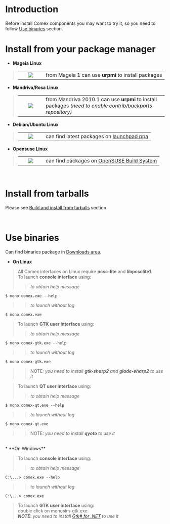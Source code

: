 # Introduction #

Before install Comex components you may want to try it, so you need to follow [Use binaries](#Use_binaries.md) section.
<br />


# Install from your package manager #
  * **Mageia Linux**
> <table><tr><td width='64' align='center' valign='middle'><img src='http://comex-project.googlecode.com/svn/wiki/mageia_mini.png' /></td>
<blockquote><td align='left' valign='middle'>from Mageia 1 can use <b>urpmi</b> to install packages </td></tr></table></blockquote>

  * **Mandriva/Rosa Linux**
> <table><tr><td width='64' align='center' valign='middle'><img src='http://monosim.integrazioneweb.com/images/mandriva_mini.png' /></td>
<blockquote><td align='left' valign='middle'>from Mandriva 2010.1 can use <b>urpmi</b> to install packages <i>(need to enable contrib/backports repository)</i></td></tr></table></blockquote>

  * **Debian/Ubuntu Linux**
> <table><tr><td width='64' align='center' valign='middle'><img src='http://monosim.integrazioneweb.com/images/ubuntu_mini.png' /></td>
<blockquote><td align='left' valign='middle'>can find latest packages on <a href='http://launchpad.net/~armando-basile/+archive/stable'>launchpad ppa</a></td></tr></table></blockquote>

  * **Opensuse Linux**
> <table><tr><td width='64' align='center' valign='middle'><img src='http://monosim.integrazioneweb.com/images/suse_mini.png' /></td>
<blockquote><td align='left' valign='middle'>can find packages on <a href='http://download.opensuse.org/repositories/home:/hmandevteam/'>OpenSUSE Build System</a></td></tr></table></blockquote>



<br />



# Install from tarballs #
Please see [Build and install from tarballs](http://code.google.com/p/comex-project/wiki/Build_Comex#Build_and_install_from_tarballs) section

<br />



# Use binaries #
Can find binaries package in [Downloads area](http://code.google.com/p/comex-project/downloads/list).
  * **On Linux**
> All Comex interfaces on Linux require **pcsc-lite** and **libpcsclite1**.<br />
> To launch **console interface** using:
> > <div><i>to obtain help message</i></div>
```
$ mono comex.exe --help 
```
> > <div><i>to launch without log</i></div>
```
$ mono comex.exe
```

> To launch **GTK user interface** using:
> > <div><i>to obtain help message</i></div>
```
$ mono comex-gtk.exe --help
```
> > <div><i>to launch without log</i></div>
```
$ mono comex-gtk.exe
```
> > NOTE: _you need to install **gtk-sharp2** and **glade-sharp2** to use it_

> To launch **QT user interface** using:
> > <div><i>to obtain help message</i></div>
```
$ mono comex-qt.exe --help
```
> > <div><i>to launch without log</i></div>
```
$ mono comex-qt.exe
```
> > NOTE: _you need to install **qyoto** to use it_
<br />
  * **On Windows**

> To launch **console interface** using:
> > <div><i>to obtain help message</i></div>
```
C:\...> comex.exe --help 
```
> > <div><i>to launch without log</i></div>
```
C:\...> comex.exe
```

> To launch **GTK user interface** using:<br />
> double click on monosim-gtk.exe <br />
> _**NOTE**_: _you need to install [Gtk# for .NET](http://www.go-mono.com/mono-downloads/download.html) to use it_